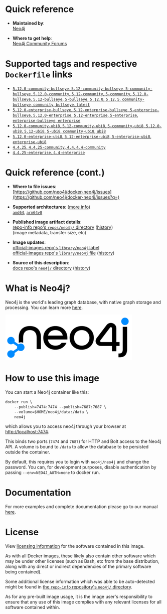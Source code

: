<!--

********************************************************************************

WARNING:

    DO NOT EDIT "neo4j/README.md"

    IT IS AUTO-GENERATED

    (from the other files in "neo4j/" combined with a set of templates)

********************************************************************************

-->

# Quick reference

-	**Maintained by**:  
	[Neo4j](https://github.com/neo4j/docker-neo4j)

-	**Where to get help**:  
	[Neo4j Community Forums](https://community.neo4j.com)

# Supported tags and respective `Dockerfile` links

-	[`5.12.0-community-bullseye`, `5.12-community-bullseye`, `5-community-bullseye`, `5.12.0-community`, `5.12-community`, `5-community`, `5.12.0-bullseye`, `5.12-bullseye`, `5-bullseye`, `5.12.0`, `5.12`, `5`, `community-bullseye`, `community`, `bullseye`, `latest`](https://github.com/neo4j/docker-neo4j-publish/blob/e005223dbe3f3bdba463f3942283324f7441d5b9/5.12.0/bullseye/community/Dockerfile)
-	[`5.12.0-enterprise-bullseye`, `5.12-enterprise-bullseye`, `5-enterprise-bullseye`, `5.12.0-enterprise`, `5.12-enterprise`, `5-enterprise`, `enterprise-bullseye`, `enterprise`](https://github.com/neo4j/docker-neo4j-publish/blob/e005223dbe3f3bdba463f3942283324f7441d5b9/5.12.0/bullseye/enterprise/Dockerfile)
-	[`5.12.0-community-ubi8`, `5.12-community-ubi8`, `5-community-ubi8`, `5.12.0-ubi8`, `5.12-ubi8`, `5-ubi8`, `community-ubi8`, `ubi8`](https://github.com/neo4j/docker-neo4j-publish/blob/e005223dbe3f3bdba463f3942283324f7441d5b9/5.12.0/ubi8/community/Dockerfile)
-	[`5.12.0-enterprise-ubi8`, `5.12-enterprise-ubi8`, `5-enterprise-ubi8`, `enterprise-ubi8`](https://github.com/neo4j/docker-neo4j-publish/blob/e005223dbe3f3bdba463f3942283324f7441d5b9/5.12.0/ubi8/enterprise/Dockerfile)
-	[`4.4.25`, `4.4.25-community`, `4.4`, `4.4-community`](https://github.com/neo4j/docker-neo4j-publish/blob/ff223b3ef8e89fb2ef0fa6116e59f05abd28d9e4/4.4.25/bullseye/community/Dockerfile)
-	[`4.4.25-enterprise`, `4.4-enterprise`](https://github.com/neo4j/docker-neo4j-publish/blob/ff223b3ef8e89fb2ef0fa6116e59f05abd28d9e4/4.4.25/bullseye/enterprise/Dockerfile)

# Quick reference (cont.)

-	**Where to file issues**:  
	[https://github.com/neo4j/docker-neo4j/issues](https://github.com/neo4j/docker-neo4j/issues?q=)

-	**Supported architectures**: ([more info](https://github.com/docker-library/official-images#architectures-other-than-amd64))  
	[`amd64`](https://hub.docker.com/r/amd64/neo4j/), [`arm64v8`](https://hub.docker.com/r/arm64v8/neo4j/)

-	**Published image artifact details**:  
	[repo-info repo's `repos/neo4j/` directory](https://github.com/docker-library/repo-info/blob/master/repos/neo4j) ([history](https://github.com/docker-library/repo-info/commits/master/repos/neo4j))  
	(image metadata, transfer size, etc)

-	**Image updates**:  
	[official-images repo's `library/neo4j` label](https://github.com/docker-library/official-images/issues?q=label%3Alibrary%2Fneo4j)  
	[official-images repo's `library/neo4j` file](https://github.com/docker-library/official-images/blob/master/library/neo4j) ([history](https://github.com/docker-library/official-images/commits/master/library/neo4j))

-	**Source of this description**:  
	[docs repo's `neo4j/` directory](https://github.com/docker-library/docs/tree/master/neo4j) ([history](https://github.com/docker-library/docs/commits/master/neo4j))

# What is Neo4j?

Neo4j is the world's leading graph database, with native graph storage and processing. You can learn more [here](http://neo4j.com/developer).

![logo](https://raw.githubusercontent.com/docker-library/docs/56823e63d5b6dd7ddbb9d5d3c4a8947778055d8e/neo4j/logo.png)

# How to use this image

You can start a Neo4j container like this:

```console
docker run \
    --publish=7474:7474 --publish=7687:7687 \
    --volume=$HOME/neo4j/data:/data \
    neo4j
```

which allows you to access neo4j through your browser at [http://localhost:7474](http://localhost:7474).

This binds two ports (`7474` and `7687`) for HTTP and Bolt access to the Neo4j API. A volume is bound to `/data` to allow the database to be persisted outside the container.

By default, this requires you to login with `neo4j/neo4j` and change the password. You can, for development purposes, disable authentication by passing `--env=NEO4J_AUTH=none` to docker run.

# Documentation

For more examples and complete documentation please go to our manual [here](http://neo4j.com/docs/operations-manual/current/deployment/single-instance/docker/).

# License

View [licensing information](https://neo4j.com/licensing) for the software contained in this image.

As with all Docker images, these likely also contain other software which may be under other licenses (such as Bash, etc from the base distribution, along with any direct or indirect dependencies of the primary software being contained).

Some additional license information which was able to be auto-detected might be found in [the `repo-info` repository's `neo4j/` directory](https://github.com/docker-library/repo-info/tree/master/repos/neo4j).

As for any pre-built image usage, it is the image user's responsibility to ensure that any use of this image complies with any relevant licenses for all software contained within.
